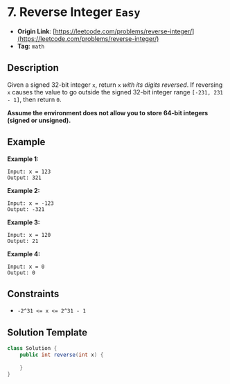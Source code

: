 # 7. Reverse Integer `Easy`

- **Origin Link**: [https://leetcode.com/problems/reverse-integer/](https://leetcode.com/problems/reverse-integer/)
- **Tag**: `math`


## Description

Given a signed 32-bit integer `x`, return `x` *with its digits reversed*. If reversing `x` causes the value to go outside the signed 32-bit integer range `[-231, 231 - 1]`, then return `0`.

**Assume the environment does not allow you to store 64-bit integers (signed or unsigned).**

## Example

**Example 1:**

```
Input: x = 123
Output: 321
```

**Example 2:**

```
Input: x = -123
Output: -321
```

**Example 3:**

```
Input: x = 120
Output: 21
```

**Example 4:**

```
Input: x = 0
Output: 0
```


## Constraints

- `-2^31 <= x <= 2^31 - 1`

## Solution Template

```java
class Solution {
    public int reverse(int x) {
        
    }
}
```
